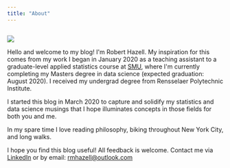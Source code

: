 ```yaml
---
title: "About"
---
```


<img align="center">

![](/./about_files/h1.jpg)

</img>

Hello and welcome to my blog!  I'm Robert Hazell.  My inspiration for this comes from my work I began in January 2020 as a teaching assistant to a graduate-level applied statistics course at [SMU](https://datascience.smu.edu/), where I'm currently completing my Masters degree in data science (expected graduation: August 2020).  I received my undergrad degree from Rensselaer Polytechnic Institute.

I started this blog in March 2020 to capture and solidify my statistics and data science musings that I hope illuminates concepts in those fields for both you and me.

In my spare time I love reading philosophy, biking throughout New York City, and long walks.  

I hope you find this blog useful!  All feedback is welcome.  Contact me via [LinkedIn](www.linkedin.com/in/robertmhazell) or by email: rmhazell@outlook.com
